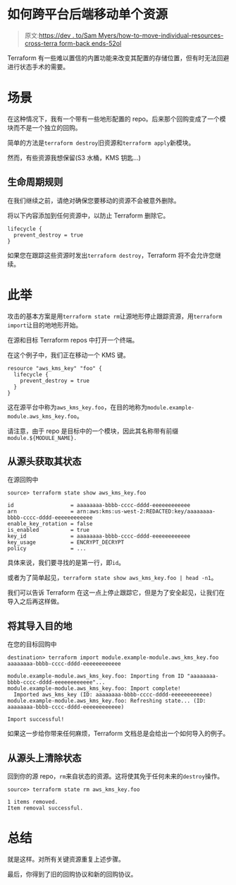 # 如何跨平台后端移动单个资源

> 原文:[https://dev . to/Sam Myers/how-to-move-individual-resources-cross-terra form-back ends-52ol](https://dev.to/sammyers/how-to-move-individual-resources-across-terraform-backends-52ol)

Terraform 有一些难以置信的内置功能来改变其配置的存储位置，但有时无法回避进行状态手术的需要。

# [](#the-scenario)场景

在这种情况下，我有一个带有一些地形配置的 repo。后来那个回购变成了一个模块而不是一个独立的回购。

简单的方法是`terraform destroy`旧资源和`terraform apply`新模块。

然而，有些资源我想保留(S3 水桶，KMS 钥匙...)

## [](#lifecycle-rules)生命周期规则

在我们继续之前，请绝对确保您要移动的资源不会被意外删除。

将以下内容添加到任何资源中，以防止 Terraform 删除它。

```
lifecycle {
  prevent_destroy = true
} 
```

如果您在跟踪这些资源时发出`terraform destroy`，Terraform 将不会允许您继续。

# [](#the-move)此举

攻击的基本方案是用`terraform state rm`让源地形停止跟踪资源，用`terraform import`让目的地地形开始。

在源和目标 Terraform repos 中打开一个终端。

在这个例子中，我们正在移动一个 KMS 键。

```
resource "aws_kms_key" "foo" {
  lifecycle {
    prevent_destroy = true
  }
} 
```

这在源平台中称为`aws_kms_key.foo`，在目的地称为`module.example-module.aws_kms_key.foo`。

请注意，由于 repo 是目标中的一个模块，因此其名称带有前缀`module.${MODULE_NAME}.`

## [](#get-its-state-from-the-source)从源头获取其状态

在源回购中

```
source> terraform state show aws_kms_key.foo

id                  = aaaaaaaa-bbbb-cccc-dddd-eeeeeeeeeeee
arn                 = arn:aws:kms:us-west-2:REDACTED:key/aaaaaaaa-bbbb-cccc-dddd-eeeeeeeeeeee
enable_key_rotation = false
is_enabled          = true
key_id              = aaaaaaaa-bbbb-cccc-dddd-eeeeeeeeeeee
key_usage           = ENCRYPT_DECRYPT
policy              = ... 
```

具体来说，我们要寻找的是第一行，即`id`。

或者为了简单起见，`terraform state show aws_kms_key.foo | head -n1`。

我们可以告诉 Terraform 在这一点上停止跟踪它，但是为了安全起见，让我们在导入之后再这样做。

## [](#import-it-into-the-destination)将其导入目的地

在您的目标回购中

```
destination> terraform import module.example-module.aws_kms_key.foo aaaaaaaa-bbbb-cccc-dddd-eeeeeeeeeeee

module.example-module.aws_kms_key.foo: Importing from ID "aaaaaaaa-bbbb-cccc-dddd-eeeeeeeeeeee"...
module.example-module.aws_kms_key.foo: Import complete!
  Imported aws_kms_key (ID: aaaaaaaa-bbbb-cccc-dddd-eeeeeeeeeeee)
module.example-module.aws_kms_key.foo: Refreshing state... (ID: aaaaaaaa-bbbb-cccc-dddd-eeeeeeeeeeee)

Import successful! 
```

如果这一步给你带来任何麻烦，Terraform 文档总是会给出一个如何导入的例子。

## [](#remove-state-from-the-source)从源头上清除状态

回到你的源 repo，`rm`来自状态的资源。这将使其免于任何未来的`destroy`操作。

```
source> terraform state rm aws_kms_key.foo

1 items removed.
Item removal successful. 
```

# [](#wrapup)总结

就是这样。对所有关键资源重复上述步骤。

最后，你得到了旧的回购协议和新的回购协议。